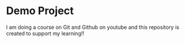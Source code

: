# Demo Project

I am doing a course on Git and Github on youtube and this repository is created to support my learning!!

